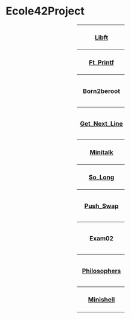 

<h1> Ecole42Project</h1>
<div align="center";>
<body>
<table style="width:25%";>
  <tr>
	  <th> <a href="https://github.com/benbaho/Libft.h">Libft</a></th>
    <td href="https://github.com/JaeSeoKim/badge42"><img src="https://badge42.vercel.app/api/v2/cl6z2b7h700110hmaifbxnscx/project/2473050" alt="bdurmus's 42 Libft Score" /></td>
    </tr>
    <tr>
	    <th style="width:50%"><a href="https://github.com/benbaho/ft_printf">Ft_Printf</a></th>
    <td href="https://github.com/JaeSeoKim/badge42"><img src="https://badge42.vercel.app/api/v2/cl6z2b7h700110hmaifbxnscx/project/2508310" alt="bdurmus's 42 ft_printf Score" /></td>
    </tr>
    <tr>
	<th style="width:50%">Born2beroot</th>
    <td href="https://github.com/JaeSeoKim/badge42"><img src="https://badge42.vercel.app/api/v2/cl6z2b7h700110hmaifbxnscx/project/2513275" alt="bdurmus's 42 Born2beroot Score" /></td>
    </tr>
    <tr>
	    <th style="width:50%"><a href="https://github.com/benbaho/get_next_line">Get_Next_Line</a></th>
    <td href="https://github.com/JaeSeoKim/badge42"><img src="https://badge42.vercel.app/api/v2/cl6z2b7h700110hmaifbxnscx/project/2506163" alt="bdurmus's 42 get_next_line Score" /></td>
    </td>
    </tr>
    <tr>
	<th style="width:50%"><a href="https://github.com/benbaho/Minitalk-42">Minitalk</a></th>
    <td href="https://github.com/JaeSeoKim/badge42"><img src="https://badge42.vercel.app/api/v2/cl6z2b7h700110hmaifbxnscx/project/2542963" alt="bdurmus's 42 minitalk Score" /></td>
    </tr>
    <tr>
	<th style="width:50%"><a href="https://github.com/benbaho/so_long-42">So_Long</a></th>
    <td href="https://github.com/JaeSeoKim/badge42"><img src="https://badge42.vercel.app/api/v2/cl6z2b7h700110hmaifbxnscx/project/2537957" alt="bdurmus's 42 so_long Score" /></td>
    </tr>
    <tr>
	<th style="width:50%"><a href="https://github.com/benbaho/Push_swap">Push_Swap</a></th>
    <td href="https://github.com/JaeSeoKim/badge42"><img src="https://badge42.vercel.app/api/v2/cl6z2b7h700110hmaifbxnscx/project/2542966" alt="bdurmus's 42 push_swap Score" /></td>
    </tr>
    <tr>
    <th>Exam02</th>
    <td href="https://github.com/JaeSeoKim/badge42"><img src="https://badge42.vercel.app/api/v2/cl6z2b7h700110hmaifbxnscx/project/2566475" alt="bdurmus's 42 Exam Rank 02 Score" /></td>
    </tr>
	<tr>
	<th style="width:50%"><a href="https://github.com/benbaho/Philosophers">Philosophers</a></th>
    <td href="https://github.com/JaeSeoKim/badge42"><img src="https://badge42.vercel.app/api/v2/cl6z2b7h700110hmaifbxnscx/project/2753344" alt="bdurmus's 42 Philosophers Score" /></td>
    </tr>
    <tr>
	<th style="width:50%"><a href="https://github.com/benbaho/Minishell">Minishell</a></th>
    <td href="https://github.com/JaeSeoKim/badge42"><img src="https://badge42.vercel.app/api/v2/cl6z2b7h700110hmaifbxnscx/project/2753343" alt="bdurmus's 42 minishell Score" /></td>
    </tr>
</table>

</body>
</div>
